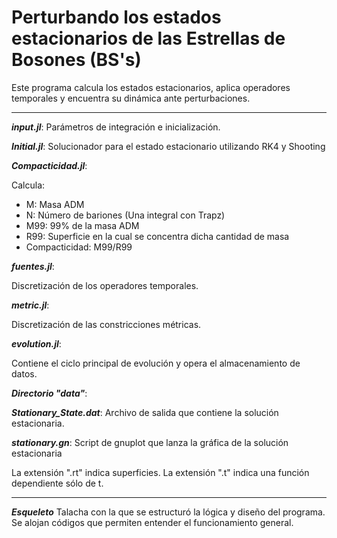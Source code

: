 # Perturbando los estados estacionarios de las Estrellas de Bosones (BS's)

Este programa calcula los estados estacionarios, aplica operadores temporales y encuentra su dinámica ante perturbaciones.

---
**_input.jl_**:
Parámetros de integración e inicialización.

**_Initial.jl_**:
Solucionador para el estado estacionario utilizando RK4 y Shooting

**_Compacticidad.jl_**: 

Calcula:

- M: Masa ADM
- N: Número de bariones (Una integral con Trapz)
- M99: 99% de la masa ADM
- R99: Superficie en la cual se concentra dicha cantidad de masa
- Compacticidad: M99/R99

**_fuentes.jl_**: 

Discretización de los operadores temporales.

**_metric.jl_**: 

Discretización de las constricciones métricas.

**_evolution.jl_**: 

Contiene el ciclo principal de evolución y opera el almacenamiento de datos.


**_Directorio "data"_**: 

**_Stationary_State.dat_**: 
Archivo de salida que contiene la solución estacionaria.

**_stationary.gn_**:
Script de gnuplot que lanza la gráfica de la solución estacionaria

La extensión ".rt" indica superficies. La extensión ".t" indica una función dependiente sólo de t.

---
**_Esqueleto_**
Talacha con la que se estructuró la lógica y diseño del programa. Se alojan códigos que permiten entender el funcionamiento general.
